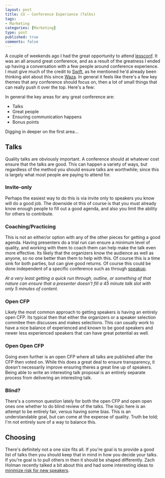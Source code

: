 ```yaml
--- 
layout: post
title: CX – Conference Experience (Talks)
tags: 
- Marketing
categories: [Marketing]
type: post
published: true
comments: false
---
```


A couple of weekends ago I had the great opportunity to attend [lessconf](http://lessconf.com). It was an all around great conference, and as a result of the greatness I ended up having a conversation with a few people around conference experience. I must give much of the credit to [Swift](http://twitter.com/swiftalphaone), as he mentioned he'd already been thinking alot about this since [Waza](http://waza.heroku.com). In general it feels like there's a few key themes that any conference should focus on, then a lot of small things that can really push it over the top. Here's a few:

In general the key areas for any great conference are:

* Talks
* Great people
* Ensuring communication happens
* Bonus points

Digging in deeper on the first area...
<!--more-->

## Talks

Quality talks are obviously important. A conference should at whatever cost ensure that the talks are good. This can happen a variety of ways, but regardless of the method you should ensure talks are worthwhile; since this is largely what most people are paying to attend for. 

### Invite-only

Perhaps the easiest way to do this is via invite only to speakers you know will do a good job. The downside ot this of course is that you must already know enough people to fill out a good agenda, and also you limit the ability for others to contribute. 

### Coaching/Practicing

This is not an either/or option with any of the other pieces for getting a good agenda. Having presenters do a trial run can ensure a minimum level of quality, and working with them to coach them can help make the talk even more effective. Its likely that the organizers know the audience as well as anyone, so no one better than them to help with this. Of course this is a time sink for both parties, but can give good returns. Of course this could be done independent of a specific conference such as through [speakup](http://speakup.io/).

*At a very least getting a quick run through, outline, or something of that nature can ensure that a presenter doesn't fill a 45 minute talk slot with only 5 minutes of content.*

### Open CFP

Likely the most common approach to getting speakers is having an entirely open CFP. Its typical then that either the organizers or a speaker selection commitee then discusses and makes selections. This can usually work to have a nice balance of experienced and known to be good speakers and newer less experienced speakers that can have great potential as well. 

### Open Open CFP

Going even further is an open CFP where all talks are published after the CFP then voted on. While this does a great deal to ensure transparency, it doesn't necessarily improve ensuring theres a great line up of speakers. Being able to write an interesting talk proposal is an entirely separate process from delivering an interesting talk. 

### Blind?

There's a common question lately for both the open CFP and open open ones one whether to do blind review of the talks. The logic here is an attempt to be entirely fair, versus having some bias. This is an understandable goal, but can come at the expense of quality. Truth be told; I'm not entirely sure of a way to balance this.

## Choosing

There's definitely not a one size fits all. If you're goal is to provide a good list of talks then you should keep that in mind in how you decide your talks. If you're goal is to pull others in then it should be shaped differently. Zach Holman recently talked a bit about this and had some interesting ideas to [minimize risk for new speakers](http://zachholman.com/posts/the-conference-circuit/). 